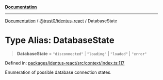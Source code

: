 [**Documentation**](../../../README.md)

***

[Documentation](../../../README.md) / [@trust0/identus-react](../README.md) / DatabaseState

# Type Alias: DatabaseState

> **DatabaseState** = `"disconnected"` \| `"loading"` \| `"loaded"` \| `"error"`

Defined in: [packages/identus-react/src/context/index.ts:117](https://github.com/trust0-project/identus/blob/38318ef7806082e9a852c093d5f35576976f67a2/packages/identus-react/src/context/index.ts#L117)

Enumeration of possible database connection states.
